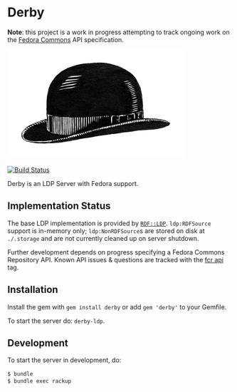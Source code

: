 Derby
=====

__Note__: this project is a work in progress attempting to track ongoing work on
the [Fedora Commons](http://fedorarepository.org/) API specification.

![Derby Hat](/logo/derby.png)

[![Build Status](https://travis-ci.org/fcrepo4-labs/derby.svg?branch=master)](https://travis-ci.org/fcrepo4-labs/derby)

Derby is an LDP Server with Fedora support.

Implementation Status
---------------------

The base LDP implementation is provided by
[`RDF::LDP`](https://github.com/ruby-rdf/rdf-ldp). `ldp:RDFSource` support is
in-memory only; `ldp:NonRDFSource`s are stored on disk at `./.storage` and are
not currently cleaned up on server shutdown.

Further development depends on progress specifying a Fedora Commons Repository
API. Known API issues & questions are tracked with the
[fcr api](https://github.com/fcrepo4-labs/derby/issues?q=is%3Aissue+is%3Aopen+label%3A%22fcr+api%22)
tag.

Installation
------------

Install the gem with `gem install derby` or add `gem 'derby'` to your Gemfile.

To start the server do: `derby-ldp`.

Development
-----------

To start the server in development, do:

```console
$ bundle
$ bundle exec rackup
```




